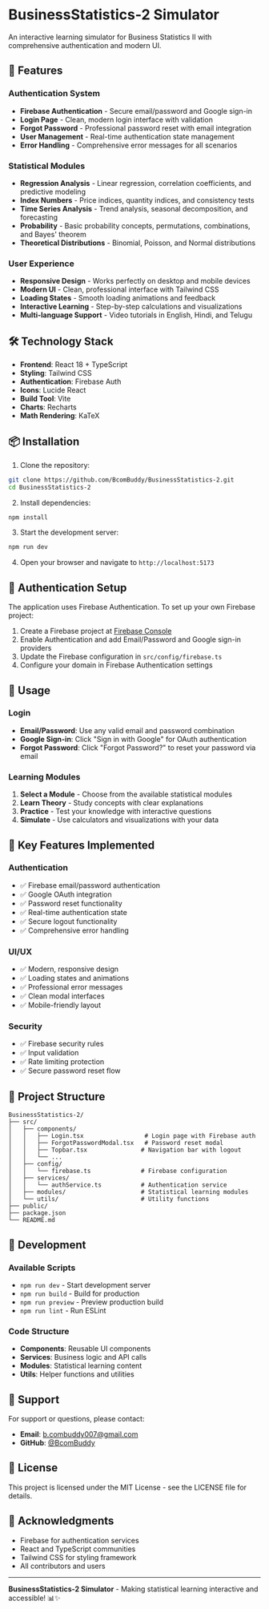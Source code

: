 # BusinessStatistics-2 Simulator

An interactive learning simulator for Business Statistics II with comprehensive authentication and modern UI.

## 🚀 Features

### Authentication System
- **Firebase Authentication** - Secure email/password and Google sign-in
- **Login Page** - Clean, modern login interface with validation
- **Forgot Password** - Professional password reset with email integration
- **User Management** - Real-time authentication state management
- **Error Handling** - Comprehensive error messages for all scenarios

### Statistical Modules
- **Regression Analysis** - Linear regression, correlation coefficients, and predictive modeling
- **Index Numbers** - Price indices, quantity indices, and consistency tests
- **Time Series Analysis** - Trend analysis, seasonal decomposition, and forecasting
- **Probability** - Basic probability concepts, permutations, combinations, and Bayes' theorem
- **Theoretical Distributions** - Binomial, Poisson, and Normal distributions

### User Experience
- **Responsive Design** - Works perfectly on desktop and mobile devices
- **Modern UI** - Clean, professional interface with Tailwind CSS
- **Loading States** - Smooth loading animations and feedback
- **Interactive Learning** - Step-by-step calculations and visualizations
- **Multi-language Support** - Video tutorials in English, Hindi, and Telugu

## 🛠️ Technology Stack

- **Frontend**: React 18 + TypeScript
- **Styling**: Tailwind CSS
- **Authentication**: Firebase Auth
- **Icons**: Lucide React
- **Build Tool**: Vite
- **Charts**: Recharts
- **Math Rendering**: KaTeX

## 📦 Installation

1. Clone the repository:
```bash
git clone https://github.com/BcomBuddy/BusinessStatistics-2.git
cd BusinessStatistics-2
```

2. Install dependencies:
```bash
npm install
```

3. Start the development server:
```bash
npm run dev
```

4. Open your browser and navigate to `http://localhost:5173`

## 🔐 Authentication Setup

The application uses Firebase Authentication. To set up your own Firebase project:

1. Create a Firebase project at [Firebase Console](https://console.firebase.google.com/)
2. Enable Authentication and add Email/Password and Google sign-in providers
3. Update the Firebase configuration in `src/config/firebase.ts`
4. Configure your domain in Firebase Authentication settings

## 📱 Usage

### Login
- **Email/Password**: Use any valid email and password combination
- **Google Sign-in**: Click "Sign in with Google" for OAuth authentication
- **Forgot Password**: Click "Forgot Password?" to reset your password via email

### Learning Modules
1. **Select a Module** - Choose from the available statistical modules
2. **Learn Theory** - Study concepts with clear explanations
3. **Practice** - Test your knowledge with interactive questions
4. **Simulate** - Use calculators and visualizations with your data

## 🎯 Key Features Implemented

### Authentication
- ✅ Firebase email/password authentication
- ✅ Google OAuth integration
- ✅ Password reset functionality
- ✅ Real-time authentication state
- ✅ Secure logout functionality
- ✅ Comprehensive error handling

### UI/UX
- ✅ Modern, responsive design
- ✅ Loading states and animations
- ✅ Professional error messages
- ✅ Clean modal interfaces
- ✅ Mobile-friendly layout

### Security
- ✅ Firebase security rules
- ✅ Input validation
- ✅ Rate limiting protection
- ✅ Secure password reset flow

## 📁 Project Structure

```
BusinessStatistics-2/
├── src/
│   ├── components/
│   │   ├── Login.tsx                 # Login page with Firebase auth
│   │   ├── ForgotPasswordModal.tsx   # Password reset modal
│   │   ├── Topbar.tsx               # Navigation bar with logout
│   │   └── ...
│   ├── config/
│   │   └── firebase.ts              # Firebase configuration
│   ├── services/
│   │   └── authService.ts           # Authentication service
│   ├── modules/                     # Statistical learning modules
│   └── utils/                       # Utility functions
├── public/
├── package.json
└── README.md
```

## 🔧 Development

### Available Scripts
- `npm run dev` - Start development server
- `npm run build` - Build for production
- `npm run preview` - Preview production build
- `npm run lint` - Run ESLint

### Code Structure
- **Components**: Reusable UI components
- **Services**: Business logic and API calls
- **Modules**: Statistical learning content
- **Utils**: Helper functions and utilities

## 📧 Support

For support or questions, please contact:
- **Email**: b.combuddy007@gmail.com
- **GitHub**: [@BcomBuddy](https://github.com/BcomBuddy)

## 📄 License

This project is licensed under the MIT License - see the LICENSE file for details.

## 🙏 Acknowledgments

- Firebase for authentication services
- React and TypeScript communities
- Tailwind CSS for styling framework
- All contributors and users

---

**BusinessStatistics-2 Simulator** - Making statistical learning interactive and accessible! 📊✨
